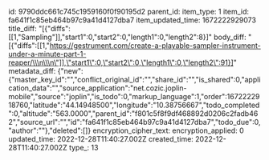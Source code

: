 id: 9790ddc661c745c1959160f0f90195d2
parent_id: 
item_type: 1
item_id: fa641f1c85eb464b97c9a41d4127dba7
item_updated_time: 1672222929073
title_diff: "[{\"diffs\":[[1,\"Sampling\"]],\"start1\":0,\"start2\":0,\"length1\":0,\"length2\":8}]"
body_diff: "[{\"diffs\":[[1,\"https://gestrument.com/create-a-playable-sampler-instrument-under-a-minute-part-1-reaper/\\\n\\\n\"]],\"start1\":0,\"start2\":0,\"length1\":0,\"length2\":91}]"
metadata_diff: {"new":{"master_key_id":"","conflict_original_id":"","share_id":"","is_shared":0,"application_data":"","source_application":"net.cozic.joplin-mobile","source":"joplin","is_todo":0,"markup_language":1,"order":1672222918760,"latitude":"44.14948500","longitude":"10.38756667","todo_completed":0,"altitude":"563.0000","parent_id":"f801c5f8f9df468892d0206c2fadb462","source_url":"","id":"fa641f1c85eb464b97c9a41d4127dba7","todo_due":0,"author":""},"deleted":[]}
encryption_cipher_text: 
encryption_applied: 0
updated_time: 2022-12-28T11:40:27.002Z
created_time: 2022-12-28T11:40:27.002Z
type_: 13